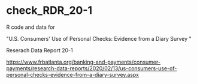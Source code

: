 # check_RDR_20-1
R code and data for 

"U.S. Consumers' Use of Personal Checks: Evidence from a Diary Survey " 

Reserach Data Report 20-1

https://www.frbatlanta.org/banking-and-payments/consumer-payments/research-data-reports/2020/02/13/us-consumers-use-of-personal-checks-evidence-from-a-diary-survey.aspx
